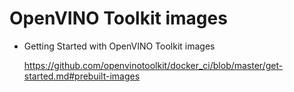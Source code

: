 # OpenVINO Toolkit images



* Getting Started with OpenVINO Toolkit images

  https://github.com/openvinotoolkit/docker_ci/blob/master/get-started.md#prebuilt-images 